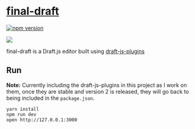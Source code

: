 # [final-draft](http://finaldraft.vace.nz)

[![npm version](https://badge.fury.io/js/final-draft.svg)](https://badge.fury.io/js/final-draft)

![](https://raw.githubusercontent.com/StevenIseki/final-draft/master/public/screenshot.png)

final-draft is a Draft.js editor built using [draft-js-plugins](https://draft-js-plugins.com)

## Run

**Note:** Currently including the draft-js-plugins in this project as I work on them, once they are stable and version 2 is released, they will go back to being included in the `package.json`.

```
yarn install
npm run dev
open http://127.0.0.1:3000
```
